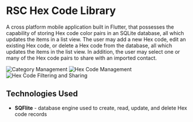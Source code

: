# RSC Hex Code Library
A cross platform mobile application built in Flutter, that possesses the capability of storing Hex code color pairs in an SQLite database, all which updates the items in a list view. The user may add a new Hex code, edit an existing Hex code, or delete a Hex code from the database, all which updates the items in the list view. In addition, the user may select one or many of the Hex code pairs to share with an imported contact.

![Category Management](images/category_demo.gif?raw=true "Creating, Editing, and Deleting Categories")
![Hex Code Management](images/hex_code_demo.gif?raw=true "Creating, Editing, and Deleting Hex Codes")
![Hex Code Filtering and Sharing](images/search_share_demo.gif?raw=true "Filtering and Sharing Hex Codes")

## Technologies Used
* **SQFlite** - database engine used to create, read, update, and delete Hex code records
